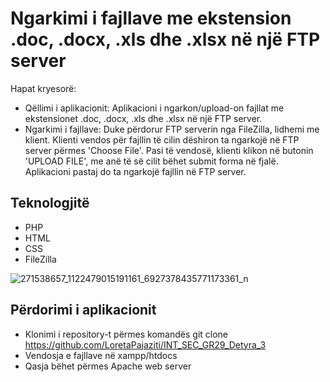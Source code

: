 # Ngarkimi i fajllave me ekstension .doc, .docx, .xls dhe .xlsx në një FTP server

Hapat kryesorë:
* Qëllimi i aplikacionit: Aplikacioni i ngarkon/upload-on fajllat me ekstensionet .doc, .docx, .xls dhe .xlsx në një FTP server.
* Ngarkimi i fajllave: Duke përdorur FTP serverin nga FileZilla, lidhemi me klient. Klienti vendos për fajllin të cilin dëshiron ta ngarkojë në FTP server përmes 'Choose File'. Pasi të vendosë, klienti klikon në butonin 'UPLOAD FILE', me anë të së cilit bëhet submit forma në fjalë. Aplikacioni pastaj do ta ngarkojë fajllin në FTP server. 

## Teknologjitë

* PHP
* HTML
* CSS
* FileZilla

![271538657_1122479015191161_6927378435771173361_n](https://user-images.githubusercontent.com/74791279/148687496-c527064b-69d2-45ae-aa0a-424635f25865.png)


## Përdorimi i aplikacionit

* Klonimi i repository-t përmes komandës git clone https://github.com/LoretaPajaziti/INT_SEC_GR29_Detyra_3
* Vendosja e fajllave në xampp/htdocs
* Qasja bëhet përmes Apache web server
